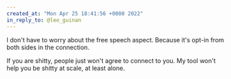 ```yaml
---
created_at: "Mon Apr 25 18:41:56 +0000 2022"
in_reply_to: @leo_guinan
---
```


I don't have to worry about the free speech aspect. Because it's opt-in from both sides in the connection.

If you are shitty, people just won't agree to connect to you. My tool won't help you be shitty at scale, at least alone.